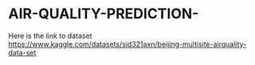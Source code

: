 # AIR-QUALITY-PREDICTION-
Here is the link to dataset    https://www.kaggle.com/datasets/sid321axn/beijing-multisite-airquality-data-set
